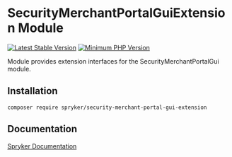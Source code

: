 # SecurityMerchantPortalGuiExtension Module
[![Latest Stable Version](https://poser.pugx.org/spryker/security-merchant-portal-gui-extension/v/stable.svg)](https://packagist.org/packages/spryker/security-merchant-portal-gui-extension)
[![Minimum PHP Version](https://img.shields.io/badge/php-%3E%3D%208.1-8892BF.svg)](https://php.net/)

Module provides extension interfaces for the SecurityMerchantPortalGui module.

## Installation

```
composer require spryker/security-merchant-portal-gui-extension
```

## Documentation

[Spryker Documentation](https://docs.spryker.com)
